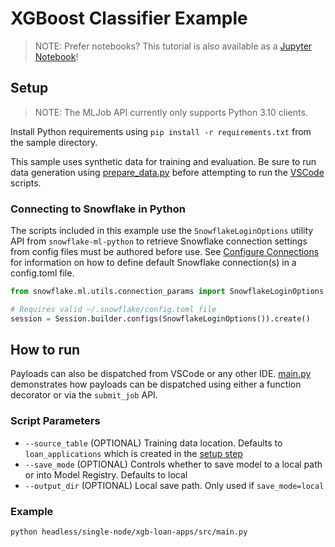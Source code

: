 # XGBoost Classifier Example

> NOTE: Prefer notebooks? This tutorial is also available as a [Jupyter Notebook](../xgb_classifier_nb/single_node_xgb.ipynb)!

## Setup

> NOTE: The MLJob API currently only supports Python 3.10 clients.

Install Python requirements using `pip install -r requirements.txt` from the sample directory.

This sample uses synthetic data for training and evaluation. Be sure to run data
generation using [prepare_data.py](src/prepare_data.py)
before attempting to run the [VSCode](#vscode) scripts.

### Connecting to Snowflake in Python

The scripts included in this example use the `SnowflakeLoginOptions` utility API
from `snowflake-ml-python` to retrieve Snowflake connection settings from config
files must be authored before use. See [Configure Connections](https://docs.snowflake.com/developer-guide/snowflake-cli/connecting/configure-connections#define-connections)
for information on how to define default Snowflake connection(s) in a config.toml
file.

```python
from snowflake.ml.utils.connection_params import SnowflakeLoginOptions

# Requires valid ~/.snowflake/config.toml file
session = Session.builder.configs(SnowflakeLoginOptions()).create()
```

## How to run

Payloads can also be dispatched from VSCode or any other IDE. [main.py](src/main.py)
demonstrates how payloads can be dispatched using either a function decorator or
via the `submit_job` API.

### Script Parameters

- `--source_table` (OPTIONAL) Training data location. Defaults to `loan_applications`
  which is created in the [setup step](#setup)
- `--save_mode` (OPTIONAL) Controls whether to save model to a local path or into Model Registry. Defaults to local
- `--output_dir` (OPTIONAL) Local save path. Only used if `save_mode=local`

### Example

```bash
python headless/single-node/xgb-loan-apps/src/main.py
```